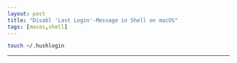```yaml
---
layout: post
title: "Disabl 'Last Login'-Message in Shell on macOS"
tags: [macos,shell]
---
```


```bash
touch ~/.hushlogin
```

---

